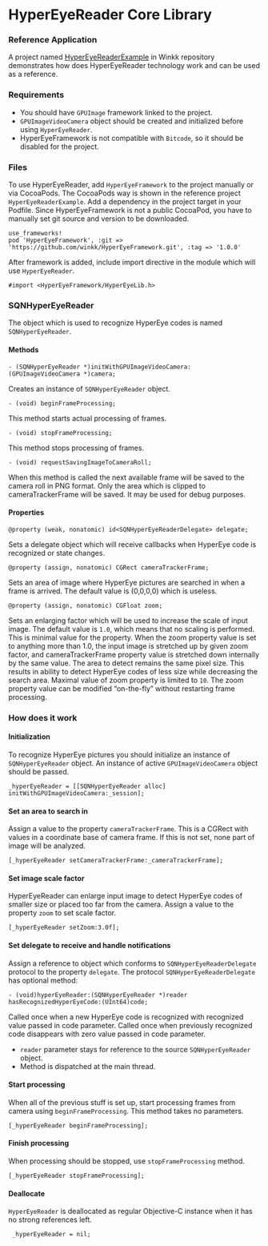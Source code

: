 HyperEyeReader Core Library
===
### Reference Application

A project named  [HyperEyeReaderExample](https://github.com/Winkk/HyperEyeReaderExample) in Winkk repository demonstrates how does HyperEyeReader technology work and can be used as a reference. 

### Requirements 
* You should have `GPUImage` framework linked to the project.
* `GPUImageVideoCamera` object should be created and initialized before using `HyperEyeReader`.
* HyperEyeFramework is not compatible with `Bitcode`, so it should be disabled for the project.

### Files
To use HyperEyeReader, add `HyperEyeFramework` to the project manually or via CocoaPods. 
The CocoaPods way is shown in the reference project `HyperEyeReaderExample`.
Add a dependency in the project target in your Podfile. Since HyperEyeFramework is not a public CocoaPod, you have to manually set git source and version to be downloaded.

```
use_frameworks!
pod 'HyperEyeFramework', :git => 'https://github.com/winkk/HyperEyeFramework.git', :tag => '1.0.0'
```

After framework is added, include import directive in the module which will use `HyperEyeReader`.

```
#import <HyperEyeFramework/HyperEyeLib.h>
```

### SQNHyperEyeReader
The object which is used to recognize HyperEye codes is named `SQNHyperEyeReader`.

#### Methods

```
- (SQNHyperEyeReader *)initWithGPUImageVideoCamera:(GPUImageVideoCamera *)camera;
```

Creates an instance of `SQNHyperEyeReader` object. 

```
- (void) beginFrameProcessing;
```

This method starts actual processing of frames. 

```
- (void) stopFrameProcessing;
```

This method stops processing of frames.

```
- (void) requestSavingImageToCameraRoll;
```

When this method is called the next available frame will be saved to the camera roll in PNG format. Only the area which is clipped to cameraTrackerFrame  will be saved. It may be used for debug purposes.

#### Properties

```
@property (weak, nonatomic) id<SQNHyperEyeReaderDelegate> delegate;
```

Sets a delegate object which will receive callbacks when HyperEye code is recognized or state changes.

```
@property (assign, nonatomic) CGRect cameraTrackerFrame;
```

Sets an area of image where HyperEye pictures are searched in when a frame is arrived. The default value is (0,0,0,0) which is useless.

```
@property (assign, nonatomic) CGFloat zoom;
```

Sets an enlarging factor which will be used to increase the scale of input image.
	    The default value is `1.0`, which means that no scaling is performed. This is minimal value for the property.
	When the zoom property value is set to anything more than 1.0, the input image is stretched up by given zoom factor, and cameraTrackerFrame property value is stretched down internally by the same value. The area to detect remains the same pixel size. This results in ability to detect HyperEye codes of less size while decreasing the search area. 
	Maximal value of zoom property is limited to `10`.
	The zoom property value can be modified “on-the-fly” without restarting frame processing.


### How does it work

#### Initialization
To recognize HyperEye pictures you should initialize an instance of `SQNHyperEyeReader` object. An instance of active `GPUImageVideoCamera` object should be passed.

```
_hyperEyeReader = [[SQNHyperEyeReader alloc] initWithGPUImageVideoCamera:_session];
```

#### Set an area to search in

Assign a value to the property `cameraTrackerFrame`. This is a CGRect with values in a coordinate base of camera frame. If this is not set, none part of image will be analyzed.

```
[_hyperEyeReader setCameraTrackerFrame:_cameraTrackerFrame];
```

#### Set image scale factor

HyperEyeReader can enlarge input image to detect HyperEye codes of smaller size or placed too far from the camera. Assign a value to the property `zoom` to set scale factor. 

```
[_hyperEyeReader setZoom:3.0f];
```

#### Set delegate to receive and handle notifications

Assign a reference to object which conforms to `SQNHyperEyeReaderDelegate` protocol to the property `delegate`. The protocol `SQNHyperEyeReaderDelegate` has optional method:
    
```	
- (void)hyperEyeReader:(SQNHyperEyeReader *)reader hasRecognizedHyperEyeCode:(UInt64)code;
```		
	
Called once when a new HyperEye code is recognized with recognized value passed in code parameter. Called once when previously recognized code disappears with zero value passed in code parameter. 
* `reader` parameter stays for reference to the source `SQNHyperEyeReader` object.
* Method is dispatched at the main thread.

#### Start processing
When all of the previous stuff is set up, start processing frames from camera using `beginFrameProcessing`. This method takes no parameters.

```
[_hyperEyeReader beginFrameProcessing];
```

#### Finish processing 
When processing should be stopped, use `stopFrameProcessing` method.

```	
[_hyperEyeReader stopFrameProcessing];
```

#### Deallocate
    
`HyperEyeReader` is deallocated as regular Objective-C instance when it has no strong references left.

```
 _hyperEyeReader = nil;
```
